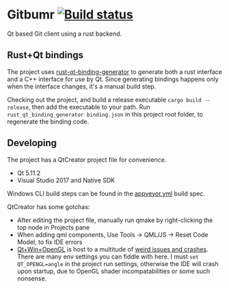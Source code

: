 # Gitbumr [![Build status](https://ci.appveyor.com/api/projects/status/211dlbqs63w61har?svg=true)](https://ci.appveyor.com/project/stofte/gitbumr)

Qt based Git client using a rust backend.

## Rust+Qt bindings

The project uses [rust-qt-binding-generator](https://github.com/KDE/rust-qt-binding-generator) to generate
both a rust interface and a C++ interface for use by Qt. Since generating bindings happens only when the 
interface changes, it's a manual build step.

Checking out the project, and build a release executable `cargo build --release`, then add the executable
to your path. Run `rust_qt_binding_generator binding.json` in this project root folder, to regenerate the
binding code.

## Developing

The project has a QtCreator project file for convenience.

 - Qt 5.11.2
 - Visual Studio 2017 and Native SDK

Windows CLI build steps can be found in the [appveyor.yml](appveyor.yml) build spec.

QtCreator has some gotchas:

 - After editing the project file, manually run qmake by right-clicking the top node in Projects pane
 - When adding qml components, Use Tools -> QML/JS -> Reset Code Model, to fix IDE errors
 - [Qt+Win+OpenGL](https://wiki.qt.io/Qt_5_on_Windows_ANGLE_and_OpenGL) is host to a multitude of [weird issues and crashes](https://bugreports.qt.io/browse/QTBUG-46074?jql=text%20~%20%22QT_OPENGL%22%20and%20text%20~%20%22Windows%22). There are many env settings you can fiddle with here. I must `set QT_OPENGL=angle` in the project run settings, otherwise the IDE will crash upon startup, due to OpenGL shader incompatabilities or some such nonsense.